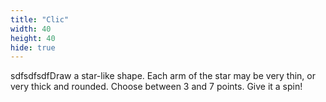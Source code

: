 ```yaml
---
title: "Clic"
width: 40
height: 40
hide: true
---
```


sdfsdfsdfDraw a star-like shape. Each arm of the star may be very thin, or very thick and rounded. Choose between 3 and 7 points. Give it a spin!
